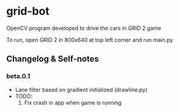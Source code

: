 # grid-bot
OpenCV program developed to drive the cars in GRID 2 game

To run, open GRID 2 in 800x640 at top left corner and run main.py

## Changelog & Self-notes

### beta.0.1
- Lane filter based on gradient initialized (drawline.py)
- TODO: 
  1. Fix crash in app when game is running
